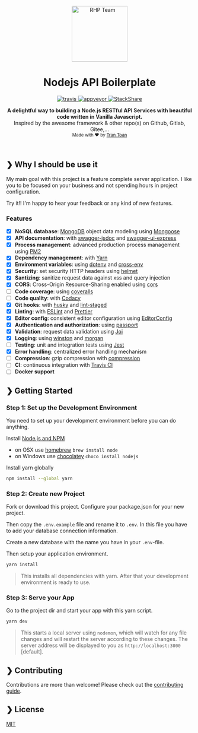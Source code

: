 <p align="center">
  <img src="https://lh3.googleusercontent.com/25Iw_MbuI23vB9SpAISv8FUoPLRsNxup6q7SSizD1aynFgXjYN6zFXC221UW4DnmnbWLdfv73BWqFVPL1oPtD_4odKSWA95u7rTUsul-yacYkwzdDemyHaw6UOIYJxShkBAM2b5rwBNsTKqafm0E7P7ImBfv7TL9xRZnFDs7pP-n2jNR3uC-Tj9Riyjbe5Y47lFOOHyXO99AsYNMghQ8lqASHhRyL3oZYWqhDIW7U5tezw2QsTowvLhcL1YNCvOm7Z6aOv07vVB_sXQNJU7APe7_nRtd2_wg-KZG-qVRwR7YBxc4UvcEC6I_rjC7b6d86YqCjMFNBi1UAhadLB_GyybP7XVsHDZCz3czRW4z8c_WOIsdivAk97o2Xam6WoUZRnmb_dBZL0v-Oq4m-pBJ4y8TkUv3GH4SKJGwan6STkZYcgog5FTSVk96uc3a4uFINmJaWjK5Oxl_5KgtZjPfOsf10gebkjj-dbqlGR5LO3w9sCS-y2viyMjVu7gOnNRg8Q2zNObaPj_H_BdOt9EBlBtA2A-xA2nr6Y2MPtCFdaDkyZFA1pH9LKC4kISHOSzNs8vgTAg8rPZ5X7IIKV0z7A2g6Y0iD28RXoR8CZY0WhHpad_ycp4TailyIKcEXFFZEKmTBTDHMat4F8QJA2KYCN_SZuAoT2xXiv2VwMRQh8g7ZCDQwHCewoThPvUIZa_-qY-z_VqN070ihZeevBZPeT-dGOxhKB1HUnoy8OfGXZvHQn0mW4uc2aFdiBn9ZYjk2cAdY8O207ASCIG9=s781-no?authuser=0" alt="RHP Team" width="150" />
</p>

<h1 align="center">Nodejs API Boilerplate</h1>

<p align="center">
  <a href="https://github.com/trantoan960/nodejs-api-boilerplate">
    <img src="https://travis-ci.org/w3tecch/express-typescript-boilerplate.svg?branch=master" alt="travis" />
  </a>
  <a href="https://github.com/trantoan960/nodejs-api-boilerplate">
    <img src="https://ci.appveyor.com/api/projects/status/f8e7jdm8v58hcwpq/branch/master?svg=true&passingText=Windows%20passing&pendingText=Windows%20pending&failingText=Windows%20failing" alt="appveyor" />
  </a>
  <a href="https://github.com/trantoan960/nodejs-api-boilerplate">
    <img src="https://img.shields.io/badge/tech-stack-0690fa.svg?style=flat" alt="StackShare" />
  </a>
</p>

<p align="center">
  <b>A delightful way to building a Node.js RESTful API Services with beautiful code written in Vanilla Javascript.</b></br>
  <span>Inspired by the awesome framework & other repo(s) on Github, Gitlab, Gitee,...</span></br>
  <sub>Made with ❤️ by <a href="https://www.facebook.com/trantoan960">Tran Toan</a></sub>
</p>

<br />

## ❯ Why I should be use it

My main goal with this project is a feature complete server application.
I like you to be focused on your business and not spending hours in project configuration.

Try it!! I'm happy to hear your feedback or any kind of new features.

### Features

- [x] **NoSQL database**: [MongoDB](https://www.mongodb.com) object data modeling using [Mongoose](https://mongoosejs.com)
- [x] **API documentation**: with [swagger-jsdoc](https://github.com/Surnet/swagger-jsdoc) and [swagger-ui-express](https://github.com/scottie1984/swagger-ui-express)
- [x] **Process management**: advanced production process management using [PM2](https://pm2.keymetrics.io)
- [x] **Dependency management**: with [Yarn](https://yarnpkg.com)
- [x] **Environment variables**: using [dotenv](https://github.com/motdotla/dotenv) and [cross-env](https://github.com/kentcdodds/cross-env#readme)
- [x] **Security**: set security HTTP headers using [helmet](https://helmetjs.github.io)
- [x] **Santizing**: sanitize request data against xss and query injection
- [x] **CORS**: Cross-Origin Resource-Sharing enabled using [cors](https://github.com/expressjs/cors)
- [ ] **Code coverage**: using [coveralls](https://coveralls.io)
- [ ] **Code quality**: with [Codacy](https://www.codacy.com)
- [x] **Git hooks**: with [husky](https://github.com/typicode/husky) and [lint-staged](https://github.com/okonet/lint-staged)
- [x] **Linting**: with [ESLint](https://eslint.org) and [Prettier](https://prettier.io)
- [x] **Editor config**: consistent editor configuration using [EditorConfig](https://editorconfig.org)
- [x] **Authentication and authorization**: using [passport](http://www.passportjs.org)
- [x] **Validation**: request data validation using [Joi](https://github.com/hapijs/joi)
- [x] **Logging**: using [winston](https://github.com/winstonjs/winston) and [morgan](https://github.com/expressjs/morgan)
- [ ] **Testing**: unit and integration tests using [Jest](https://jestjs.io)
- [x] **Error handling**: centralized error handling mechanism
- [ ] **Compression**: gzip compression with [compression](https://github.com/expressjs/compression)
- [ ] **CI**: continuous integration with [Travis CI](https://travis-ci.org)
- [ ] **Docker support**

## ❯ Getting Started

### Step 1: Set up the Development Environment

You need to set up your development environment before you can do anything.

Install [Node.js and NPM](https://nodejs.org/en/download/)

- on OSX use [homebrew](http://brew.sh) `brew install node`
- on Windows use [chocolatey](https://chocolatey.org/) `choco install nodejs`

Install yarn globally

```bash
npm install --global yarn
```

### Step 2: Create new Project

Fork or download this project. Configure your package.json for your new project.

Then copy the `.env.example` file and rename it to `.env`. In this file you have to add your database connection information.

Create a new database with the name you have in your `.env`-file.

Then setup your application environment.

```bash
yarn install
```

> This installs all dependencies with yarn. After that your development environment is ready to use.

### Step 3: Serve your App

Go to the project dir and start your app with this yarn script.

```bash
yarn dev
```

> This starts a local server using `nodemon`, which will watch for any file changes and will restart the server according to these changes.
> The server address will be displayed to you as `http://localhost:3000` [default].

## ❯ Contributing

Contributions are more than welcome! Please check out the [contributing guide](CONTRIBUTING.md).

## ❯ License

[MIT](LICENSE)
